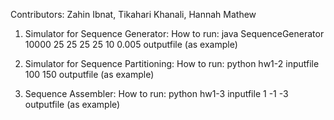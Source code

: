 Contributors: Zahin Ibnat, Tikahari Khanali, Hannah Mathew

1) Simulator for Sequence Generator:
  How to run: java SequenceGenerator 10000 25 25 25 25 10 0.005 outputfile (as example)

2) Simulator for Sequence Partitioning:
  How to run: python hw1-2 inputfile 100 150 outputfile (as example)

3) Sequence Assembler:
  How to run: python hw1-3 inputfile 1 -1 -3 outputfile (as example)

